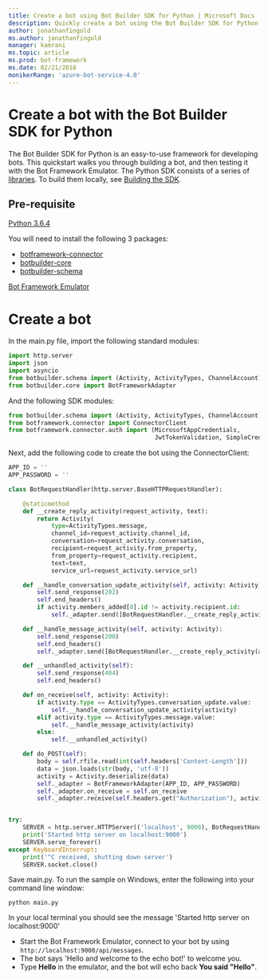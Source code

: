 ```yaml
---
title: Create a bot using Bot Builder SDK for Python | Microsoft Docs
description: Quickly create a bot using the Bot Builder SDK for Python.
author: jonathanfingold
ms.author: jonathanfingold
manager: kamrani
ms.topic: article
ms.prod: bot-framework
ms.date: 02/21/2018
monikerRange: 'azure-bot-service-4.0'
---
```

# Create a bot with the Bot Builder SDK for Python
The Bot Builder SDK for Python is an easy-to-use framework for developing bots. This quickstart walks you through building a bot, and then testing it with the Bot Framework Emulator. The Python SDK consists of a series of [libraries](https://github.com/Microsoft/botbuilder-python/tree/master/libraries). To build them locally, see [Building the SDK](https://github.com/Microsoft/botbuilder-python/wiki/building-the-sdk).

## Pre-requisite
[Python 3.6.4](https://www.python.org/downloads/) 

You will need to install the following 3 packages:
- [botframework-connector](https://pypi.org/project/botframework-connector/)
- [botbuilder-core](https://pypi.org/project/botbuilder-core/)
- [botbuilder-schema](https://pypi.org/project/botbuilder-schema/)

[Bot Framework Emulator](https://github.com/Microsoft/BotFramework-Emulator)

# Create a bot
In the main.py file, import the following standard modules:

```python
import http.server
import json
import asyncio
from botbuilder.schema import (Activity, ActivityTypes, ChannelAccount)
from botbuilder.core import BotFrameworkAdapter
```

And the following SDK modules:

```python
from botbuilder.schema import (Activity, ActivityTypes, ChannelAccount)
from botframework.connector import ConnectorClient
from botframework.connector.auth import (MicrosoftAppCredentials,
                                         JwtTokenValidation, SimpleCredentialProvider)
```

Next, add the following code to create the bot using the ConnectorClient:

```python
APP_ID = ''
APP_PASSWORD = ''

class BotRequestHandler(http.server.BaseHTTPRequestHandler):

    @staticmethod
    def __create_reply_activity(request_activity, text):
        return Activity(
            type=ActivityTypes.message,
            channel_id=request_activity.channel_id,
            conversation=request_activity.conversation,
            recipient=request_activity.from_property,
            from_property=request_activity.recipient,
            text=text,
            service_url=request_activity.service_url)

    def __handle_conversation_update_activity(self, activity: Activity):
        self.send_response(202)
        self.end_headers()
        if activity.members_added[0].id != activity.recipient.id:
            self._adapter.send([BotRequestHandler.__create_reply_activity(activity, 'Hello and welcome to the echo bot!')])

    def __handle_message_activity(self, activity: Activity):
        self.send_response(200)
        self.end_headers()
        self._adapter.send([BotRequestHandler.__create_reply_activity(activity, 'You said: %s' % activity.text)])

    def __unhandled_activity(self):
        self.send_response(404)
        self.end_headers()

    def on_receive(self, activity: Activity):
        if activity.type == ActivityTypes.conversation_update.value:
            self.__handle_conversation_update_activity(activity)
        elif activity.type == ActivityTypes.message.value:
            self.__handle_message_activity(activity)
        else:
            self.__unhandled_activity()

    def do_POST(self):
        body = self.rfile.read(int(self.headers['Content-Length']))
        data = json.loads(str(body, 'utf-8'))
        activity = Activity.deserialize(data)
        self._adapter = BotFrameworkAdapter(APP_ID, APP_PASSWORD)
        self._adapter.on_receive = self.on_receive
        self._adapter.receive(self.headers.get("Authorization"), activity)


try:
    SERVER = http.server.HTTPServer(('localhost', 9000), BotRequestHandler)
    print('Started http server on localhost:9000')
    SERVER.serve_forever()
except KeyboardInterrupt:
    print('^C received, shutting down server')
    SERVER.socket.close()
```

Save main.py. To run the sample on Windows, enter the following into your command line window:
```
python main.py
```
In your local terminal you should see the message 'Started http server on localhost:9000'

- Start the Bot Framework Emulator, connect to your bot by using `http://localhost:9000/api/messages`. 
- The bot says 'Hello and welcome to the echo bot!' to welcome you.
- Type **Hello** in the emulator, and the bot will echo back **You said "Hello"**.
